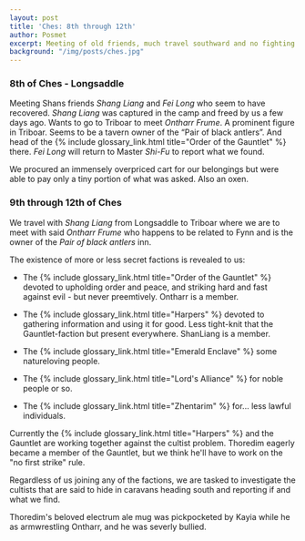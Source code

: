 ```yaml
---
layout: post
title: 'Ches: 8th through 12th'
author: Posmet
excerpt: Meeting of old friends, much travel southward and no fighting.
background: "/img/posts/ches.jpg"
---
```


### 8th of Ches - Longsaddle

Meeting Shans friends *Shang Liang* and *Fei Long* who seem to have recovered.
*Shang Liang* was captured in the camp and freed by us a few days ago. Wants to go to Triboar to meet *Ontharr Frume*. A prominent figure in Triboar. Seems to be a tavern owner of the “Pair of black antlers”.
And head of the {% include glossary_link.html title="Order of the Gauntlet" %} there.
*Fei Long* will return to Master *Shi-Fu* to report what we found.

We procured an immensely overpriced cart for our belongings but were able to pay only a tiny portion of what was asked. Also an oxen.

### 9th through 12th of Ches

We travel with *Shang Liang* from Longsaddle to Triboar where we are to meet with said *Ontharr Frume* who happens to be related to Fynn and is the owner of the *Pair of black antlers* inn.

The existence of more or less secret factions is revealed to us:

- The {% include glossary_link.html title="Order of the Gauntlet" %} devoted to upholding order and peace, and striking hard and fast against evil - but never preemtively. Ontharr is a member.

- The {% include glossary_link.html title="Harpers" %} devoted to gathering information and using it for good. Less tight-knit that the Gauntlet-faction but present everywhere. ShanLiang is a member.

- The {% include glossary_link.html title="Emerald Enclave" %} some natureloving people.

- The {% include glossary_link.html title="Lord's Alliance" %} for noble people or so.

- The {% include glossary_link.html title="Zhentarim" %} for... less lawful individuals.

Currently the {% include glossary_link.html title="Harpers" %} and the Gauntlet are working together against the cultist problem.
Thoredim eagerly became a member of the Gauntlet, but we think he'll have to work on the "no first strike" rule.

Regardless of us joining any of the factions, we are tasked to investigate the cultists that are said to hide in caravans heading south and reporting if and what we find.

Thoredim's beloved electrum ale mug was pickpocketed by Kayia while he as armwrestling Ontharr, and he was severly bullied.
